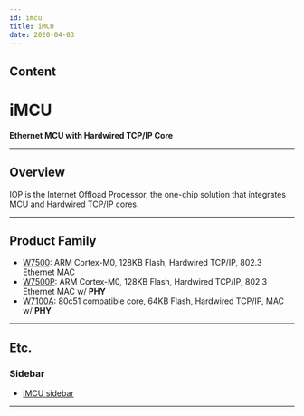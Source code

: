 ```yaml
---
id: imcu
title: iMCU
date: 2020-04-03
---
```



## Content

# iMCU

**Ethernet MCU with Hardwired TCP/IP Core**

-----

## Overview

IOP is the Internet Offload Processor, the one-chip solution that
integrates MCU and Hardwired TCP/IP cores.

-----

## Product Family

  - [W7500](Overview.md): ARM Cortex-M0, 128KB Flash,
    Hardwired TCP/IP, 802.3 Ethernet MAC
  - [W7500P](W7500P/Overview.md): ARM Cortex-M0, 128KB Flash,
    Hardwired TCP/IP, 802.3 Ethernet MAC w/ **PHY**
  - [W7100A](W7100A.md): 80c51
    compatible core, 64KB Flash, Hardwired TCP/IP, MAC w/ **PHY**

-----

## Etc.

### Sidebar

  - [iMCU sidebar](/products/imcu/sidebar)

-----
